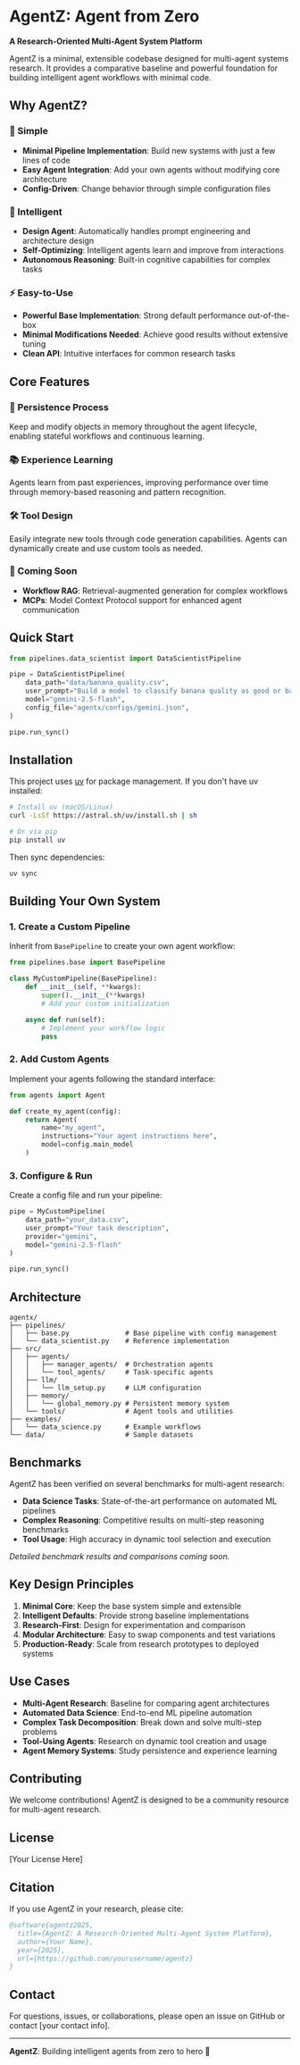 # AgentZ: Agent from Zero

**A Research-Oriented Multi-Agent System Platform**

AgentZ is a minimal, extensible codebase designed for multi-agent systems research. It provides a comparative baseline and powerful foundation for building intelligent agent workflows with minimal code.

## Why AgentZ?

### 🎯 Simple
- **Minimal Pipeline Implementation**: Build new systems with just a few lines of code
- **Easy Agent Integration**: Add your own agents without modifying core architecture
- **Config-Driven**: Change behavior through simple configuration files

### 🧠 Intelligent
- **Design Agent**: Automatically handles prompt engineering and architecture design
- **Self-Optimizing**: Intelligent agents learn and improve from interactions
- **Autonomous Reasoning**: Built-in cognitive capabilities for complex tasks

### ⚡ Easy-to-Use
- **Powerful Base Implementation**: Strong default performance out-of-the-box
- **Minimal Modifications Needed**: Achieve good results without extensive tuning
- **Clean API**: Intuitive interfaces for common research tasks

## Core Features

### 🔄 Persistence Process
Keep and modify objects in memory throughout the agent lifecycle, enabling stateful workflows and continuous learning.

### 📚 Experience Learning
Agents learn from past experiences, improving performance over time through memory-based reasoning and pattern recognition.

### 🛠️ Tool Design
Easily integrate new tools through code generation capabilities. Agents can dynamically create and use custom tools as needed.

### 🚀 Coming Soon
- **Workflow RAG**: Retrieval-augmented generation for complex workflows
- **MCPs**: Model Context Protocol support for enhanced agent communication

## Quick Start

```python
from pipelines.data_scientist import DataScientistPipeline

pipe = DataScientistPipeline(
    data_path="data/banana_quality.csv",
    user_prompt="Build a model to classify banana quality as good or bad based on their numerical information about bananas of different quality (size, weight, sweetness, softness, harvest time, ripeness, and acidity). We have uploaded the entire dataset for you here in the banana_quality.csv file.",
    model="gemini-2.5-flash",
    config_file="agentx/configs/gemini.json",
)

pipe.run_sync()
```

## Installation

This project uses [uv](https://docs.astral.sh/uv/) for package management. If you don't have uv installed:

```bash
# Install uv (macOS/Linux)
curl -LsSf https://astral.sh/uv/install.sh | sh

# Or via pip
pip install uv
```

Then sync dependencies:

```bash
uv sync
```

## Building Your Own System

### 1. Create a Custom Pipeline

Inherit from `BasePipeline` to create your own agent workflow:

```python
from pipelines.base import BasePipeline

class MyCustomPipeline(BasePipeline):
    def __init__(self, **kwargs):
        super().__init__(**kwargs)
        # Add your custom initialization

    async def run(self):
        # Implement your workflow logic
        pass
```

### 2. Add Custom Agents

Implement your agents following the standard interface:

```python
from agents import Agent

def create_my_agent(config):
    return Agent(
        name="my_agent",
        instructions="Your agent instructions here",
        model=config.main_model
    )
```

### 3. Configure & Run

Create a config file and run your pipeline:

```python
pipe = MyCustomPipeline(
    data_path="your_data.csv",
    user_prompt="Your task description",
    provider="gemini",
    model="gemini-2.5-flash"
)

pipe.run_sync()
```

## Architecture

```
agentx/
├── pipelines/
│   ├── base.py              # Base pipeline with config management
│   └── data_scientist.py    # Reference implementation
├── src/
│   ├── agents/
│   │   ├── manager_agents/  # Orchestration agents
│   │   └── tool_agents/     # Task-specific agents
│   ├── llm/
│   │   └── llm_setup.py     # LLM configuration
│   ├── memory/
│   │   └── global_memory.py # Persistent memory system
│   └── tools/               # Agent tools and utilities
├── examples/
│   └── data_science.py      # Example workflows
└── data/                    # Sample datasets
```

## Benchmarks

AgentZ has been verified on several benchmarks for multi-agent research:

- **Data Science Tasks**: State-of-the-art performance on automated ML pipelines
- **Complex Reasoning**: Competitive results on multi-step reasoning benchmarks
- **Tool Usage**: High accuracy in dynamic tool selection and execution

*Detailed benchmark results and comparisons coming soon.*

## Key Design Principles

1. **Minimal Core**: Keep the base system simple and extensible
2. **Intelligent Defaults**: Provide strong baseline implementations
3. **Research-First**: Design for experimentation and comparison
4. **Modular Architecture**: Easy to swap components and test variations
5. **Production-Ready**: Scale from research prototypes to deployed systems

## Use Cases

- **Multi-Agent Research**: Baseline for comparing agent architectures
- **Automated Data Science**: End-to-end ML pipeline automation
- **Complex Task Decomposition**: Break down and solve multi-step problems
- **Tool-Using Agents**: Research on dynamic tool creation and usage
- **Agent Memory Systems**: Study persistence and experience learning

## Contributing

We welcome contributions! AgentZ is designed to be a community resource for multi-agent research.

## License

[Your License Here]

## Citation

If you use AgentZ in your research, please cite:

```bibtex
@software{agentz2025,
  title={AgentZ: A Research-Oriented Multi-Agent System Platform},
  author={Your Name},
  year={2025},
  url={https://github.com/yourusername/agentz}
}
```

## Contact

For questions, issues, or collaborations, please open an issue on GitHub or contact [your contact info].

---

**AgentZ**: Building intelligent agents from zero to hero 🚀

